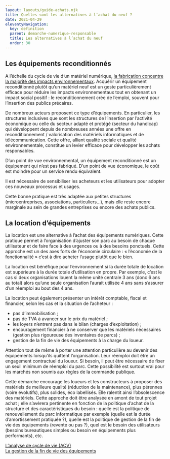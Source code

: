 ```yaml
---
layout: layouts/guide-achats.njk
title: Quelles sont les alternatives à l’achat du neuf ?
date: 2021-04-29
eleventyNavigation:
  key: definition
  parent: demarche-numerique-responsable
  title: Les alternatives à l’achat du neuf
  order: 30
---
```


## Les équipements reconditionnés

A l’échelle du cycle de vie d’un matériel numérique, [la fabrication concentre la majorité des impacts environnementaux](https://www.greenit.fr/impacts-environnementaux-du-numerique-en-france/). Acquérir un équipement reconditionné plutôt qu’un matériel neuf est un geste particulièrement efficace pour réduire les impacts environnementaux tout en obtenant un impact social positif : le reconditionnement crée de l’emploi, souvent pour l’insertion des publics précaires. 

De nombreux acteurs proposent ce type d’équipements. En particulier, les structures inclusives que sont les structures de l’insertion par l’activité économique ou celle du secteur adapté et protégé (secteur du handicap) qui développent depuis de nombreuses années une offre en reconditionnement / valorisation des matériels informatiques et de télécommunication. Cette offre, alliant qualité sociale et qualité environnementale, constitue un levier efficace pour développer les achats responsables.

D’un point de vue environnemental, un équipement reconditionné est un équipement qui n’est pas fabriqué. D’un point de vue économique, le coût est moindre pour un service rendu équivalent.

Il est nécessaire de sensibiliser les acheteurs et les utilisateurs pour adopter ces nouveaux processus et usages.

Cette bonne pratique est très adaptée aux petites structures (microentreprises, associations, particuliers…), mais elle reste encore marginale au sein de grandes entreprises ou encore des achats publics. 

## La location d’équipements

La location est une alternative à l’achat des équipements numériques. Cette pratique permet à l’organisation d’ajuster son parc au besoin de chaque utilisateur et de faire face à des urgences ou à des besoins ponctuels. Cette approche est un des axes forts de l’économie circulaire : « l’économie de la fonctionnalité » c’est à dire acheter l’usage plutôt que le bien.

La location est bénéfique pour l’environnement si la durée totale de location est supérieure à la durée totale d’utilisation en propre. Par exemple, c’est le cas si deux organisations louent la même unité centrale 3 ans (donc 6 ans au total) alors qu’une seule organisation l’aurait utilisée 4 ans sans s’assurer d’un réemploi au bout des 4 ans.

La location peut également présenter un intérêt comptable, fiscal et financier, selon les cas et la situation de l’acheteur :

*	pas d’immobilisation ;
*	pas de TVA à avancer sur le prix du matériel ;
*	les loyers n’entrent pas dans le bilan (charges d’exploitation) ;
*	encouragement financier à ne conserver que les matériels nécessaires (gestion plus rigoureuse des inventaires de parcs) ;
*	gestion de la fin de vie des équipements à la charge du loueur.

Attention tout de même à porter une attention particulière au devenir des équipements lorsqu’ils quittent l’organisation. Leur réemploi doit être un engagement contractuel du loueur. Si besoin, il peut être nécessaire de fixer un seuil minimum de réemploi du parc. Cette possibilité est surtout vrai pour les marchés non soumis aux règles de la commande publique.

Cette démarche encourage les loueurs et les constructeurs à proposer des matériels de meilleure qualité (réduction de la maintenance), plus pérennes (voire évolutifs), plus solides, éco labellisés. Elle ralentit ainsi l’obsolescence des matériels. Cette approche doit être analysée en amont de tout projet achat ; elle s’avèrera pertinente en fonction de la politique d’achat de la structure et des caractéristiques du besoin : quelle est la politique de renouvellement du parc informatique par exemple (quelle est la durée d’amortissement pratiquée ?), quelle est la politique de gestion de la fin de vie des équipements (revente ou pas ?), quel est le besoin des utilisateurs (besoins bureautiques simples ou besoin en équipements plus performants), etc.

<div class="fr-grid-row fr-grid-row--gutters">
  <div class="fr-col-12 fr-col-sm-6 fr-col-md-6">
    <a class="fr-link fr-fi-arrow-left-line fr-link--icon-left" href="/publications/guide-pratique-achats-numeriques-responsables/demarche-numerique-responsable/analyse-cycle-de-vie/">L’analyse de cycle de vie (ACV)</a>
  </div>
  
  <div class="fr-col-12 fr-col-sm-6 fr-col-md-6 text-align--right">
    <a class="fr-link fr-fi-arrow-right-line fr-link--icon-right" href="/publications/guide-pratique-achats-numeriques-responsables/demarche-numerique-responsable/fin-de-vie/">La gestion de la fin de vie des équipements</a>
  </div>
</div>
